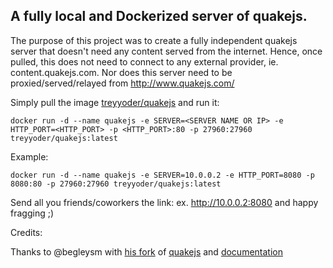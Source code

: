 A fully local and Dockerized server of quakejs.
-----

The purpose of this project was to create a fully independent quakejs server that doesn't need any content served from the internet.
Hence, once pulled, this does not need to connect to any external provider, ie. content.quakejs.com. Nor does this server need to be proxied/served/relayed from http://www.quakejs.com/

Simply pull the image [treyyoder/quakejs](https://hub.docker.com/r/treyyoder/quakejs) and run it:

```
docker run -d --name quakejs -e SERVER=<SERVER NAME OR IP> -e HTTP_PORT=<HTTP_PORT> -p <HTTP_PORT>:80 -p 27960:27960 treyyoder/quakejs:latest
```

Example:

```
docker run -d --name quakejs -e SERVER=10.0.0.2 -e HTTP_PORT=8080 -p 8080:80 -p 27960:27960 treyyoder/quakejs:latest
```

Send all you friends/coworkers the link: ex. http://10.0.0.2:8080 and happy fragging ;)

Credits:

Thanks to @begleysm with [his fork](https://github.com/begleysm/quakejs) of [quakejs](https://github.com/inolen/quakejs) and [documentation](https://steamforge.net/wiki/index.php/How_to_setup_a_local_QuakeJS_server_under_Debian_9_or_Debian_10)
